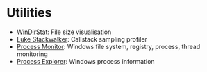 # Utilities

* [WinDirStat](https://windirstat.net/): File size visualisation
* [Luke Stackwalker](http://lukestackwalker.sourceforge.net/): Callstack sampling profiler
* [Process Monitor](https://docs.microsoft.com/en-us/sysinternals/downloads/procmon): Windows file system, registry, process, thread monitoring
* [Process Explorer](https://docs.microsoft.com/en-us/sysinternals/downloads/process-explorer): Windows process information
